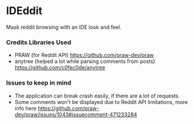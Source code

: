 # IDEddit
Mask reddit browsing with an IDE look and feel.


### Credits Libraries Used
  * PRAW (for Reddit API) https://github.com/praw-dev/praw
  * anytree (helped a lot while parsing comments from posts) https://github.com/c0fec0de/anytree
  
### Issues to keep in mind
  * The application can break crash easily, if there are a lot of requests. 
  * Some comments won't be displayed due to Reddit API limitations, more info here https://github.com/praw-dev/praw/issues/1043#issuecomment-471233284
